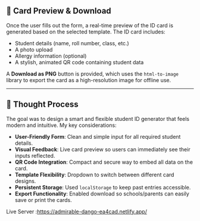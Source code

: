 
## 🧾 Card Preview & Download  
Once the user fills out the form, a real-time preview of the ID card is generated based on the selected template. The ID card includes:

- Student details (name, roll number, class, etc.)
- A photo upload
- Allergy information (optional)
- A stylish, animated QR code containing student data

A **Download as PNG** button is provided, which uses the `html-to-image` library to export the card as a high-resolution image for offline use.

---

## 🧠 Thought Process  

The goal was to design a smart and flexible student ID generator that feels modern and intuitive. My key considerations:

- **User-Friendly Form**: Clean and simple input for all required student details.
- **Visual Feedback**: Live card preview so users can immediately see their inputs reflected.
- **QR Code Integration**: Compact and secure way to embed all data on the card.
- **Template Flexibility**: Dropdown to switch between different card designs.
- **Persistent Storage**: Used `localStorage` to keep past entries accessible.
- **Export Functionality**: Enabled download so schools/parents can easily save or print the cards.

Live Server  :https://admirable-dango-ea4cad.netlify.app/
